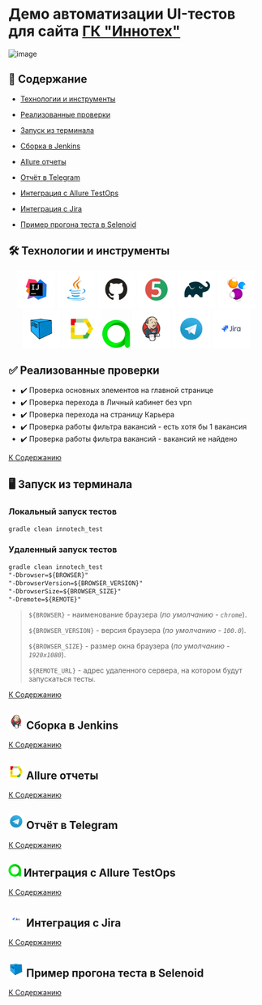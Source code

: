 # Демо автоматизации UI-тестов для сайта [ГК "Иннотех"](https://inno.tech/ru/)
![image](https://user-images.githubusercontent.com/98316705/218818302-e839d809-55ac-4b59-8eab-f225c114ac90.png)


## :bookmark_tabs: <a id="list"></a> Содержание 

* <a href="#tools">Технологии и инструменты</a>

* <a href="#cases">Реализованные проверки</a>

* <a href="#console">Запуск из терминала</a>

* <a href="#jenkins">Сборка в Jenkins</a>

* <a href="#allure">Allure отчеты</a>

* <a href="#telegram">Отчёт в Telegram</a>

* <a href="#testops">Интеграция с Allure TestOps</a>

* <a href="#jira">Интеграция с Jira</a>

* <a href="#video">Пример прогона теста в Selenoid</a>


## :hammer_and_wrench: <a id="tools"></a> Технологии и инструменты
<p align="center">
<a href="https://www.jetbrains.com/idea/"><img width="75" alt="IDEA" src="readme/icons/Intelij_IDEA.svg"></a>
<a href="https://www.java.com/"><img width="75" alt="JAVA" src="readme/icons/Java.svg"></a>
<a href="https://github.com/"><img width="75" alt="Github" src="readme/icons/GitHub.svg"></a>
<a href="https://junit.org/junit5/"><img width="75" alt="JUnit5" src="readme/icons/JUnit5.svg"></a>
<a href="https://gradle.org/"><img width="75" alt="Gradle" src="readme/icons/Gradle.svg"></a>
<a href="https://selenide.org/"><img width="75" alt="Selenide" src="readme/icons/Selenide.svg"></a>
<a href="https://aerokube.com/selenoid/"><img width="75" alt="Selenoid" src="readme/icons/Selenoid.svg"></a>
<a href="https://github.com/allure-framework/allure2"><img width="75" alt="Allure" src="readme/icons/Allure.svg"></a>
<a href="https://qameta.io)"><img width="55" alt="TestOps" src="readme/icons/TestOpspng.png"></a>
<a href="https://www.jenkins.io/"><img width="75" alt="Jenkins" src="readme/icons/Jenkins.svg"></a>
<a href="https://telegram.org/"><img width="75" alt="Telegram" src="readme/icons/Telegram.svg"></a>
<a href="https://www.atlassian.com/ru/software/jira"><img width="75" alt="Jira" src="readme/icons/Jira.svg"></a>
</p>


## :white_check_mark: <a id="cases"></a> Реализованные проверки
* :heavy_check_mark: Проверка основных элементов на главной странице
* :heavy_check_mark: Проверка перехода в Личный кабинет без vpn
* :heavy_check_mark: Проверка перехода на страницу Карьера
* :heavy_check_mark: Проверка работы фильтра вакансий - есть хотя бы 1 вакансия
* :heavy_check_mark: Проверка работы фильтра вакансий - вакансий не найдено

<a href="#list">К Содержанию</a>

## :desktop_computer: <a id="console"></a> Запуск из терминала
### Локальный запуск тестов

```
gradle clean innotech_test 
```

### Удаленный запуск тестов

```
gradle clean innotech_test
"-Dbrowser=${BROWSER}"
"-DbrowserVersion=${BROWSER_VERSION}"
"-DbrowserSize=${BROWSER_SIZE}"
"-Dremote=${REMOTE}"
```

> `${BROWSER}` - наименование браузера (_по умолчанию - <code>chrome</code>_).
>
> `${BROWSER_VERSION}` - версия браузера (_по умолчанию - <code>100.0</code>_).
>
> `${BROWSER_SIZE}` - размер окна браузера (_по умолчанию - <code>1920x1080</code>_).
>
> `${REMOTE_URL}` - адрес удаленного сервера, на котором будут запускаться тесты.

<a href="#list">К Содержанию</a>

## <a id="jenkins"></a> <img width="30" alt="Jenkins" src="readme/icons/Jenkins_ico.svg"> Сборка в Jenkins


<a href="#list">К Содержанию</a>

## <a id="allure"></a> <img width="30" alt="Allure" src="readme/icons/Allure_ico.svg"> Allure отчеты


<a href="#list">К Содержанию</a>

## <a id="telegram"></a> <img width="30" alt="Telegram" src="readme/icons/Telegram_ico.svg"> Отчёт в Telegram


<a href="#list">К Содержанию</a>

## <a id="testops"> <img width="25" alt="TestOps" src="readme/icons/TestOpspng.png"> Интеграция с Allure TestOps


<a href="#list">К Содержанию</a>

## <a id="jira"></a> <img width="30" alt="Jira" src="readme/icons/Jira.svg"> Интеграция с Jira


<a href="#list">К Содержанию</a>

## <a id="video"></a> <img width="30" alt="Selenoid" src="readme/icons/Selenoid_ico.svg"> Пример прогона теста в Selenoid


<a href="#list">К Содержанию</a>
